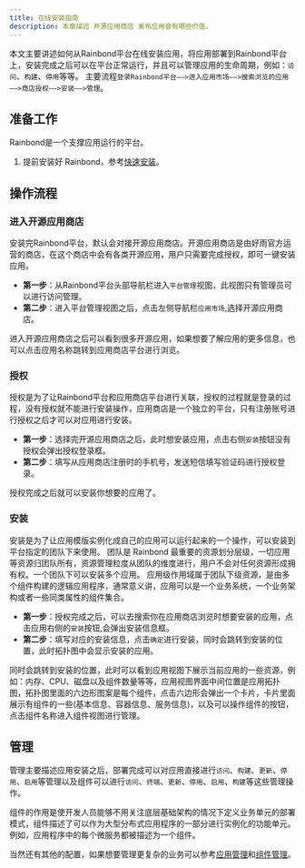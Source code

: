 ```yaml
---
title: 在线安装指南
description: 本章描述 开源应用商店 发布应用会有哪些价值。
---
```


本文主要讲述如何从Rainbond平台在线安装应用，将应用部署到Rainbond平台上，安装完成之后可以在平台正常运行，并且可以管理应用的生命周期，例如：`访问`、`构建`、`停用`等等。
主要流程`登录Rainbond平台——>进入应用市场——>搜索浏览的应用——>商店授权——>安装——>管理`。

## 准备工作
Rainbond是一个支撑应用运行的平台。

1. 提前安装好 Rainbond，参考[快速安装](http://localhost:3000/docs/quick-start/quick-install)。

## 操作流程
### 进入开源应用商店
安装完Rainbond平台，默认会对接开源应用商店。开源应用商店是由好雨官方运营的商店，在这个商店中会有各类开源应用，用户只需要完成授权，即可一键安装应用。
  - **第一步**：从Rainbond平台头部导航栏进入`平台管理`视图，此视图只有管理员可以进行访问管理。
  - **第二步**：进入平台管理视图之后，点击左侧导航栏`应用市场`,选择开源应用商店。

进入开源应用商店之后可以看到很多开源应用，如果想要了解应用的更多信息，也可以点击应用名称跳转到应用商店平台进行浏览。
### 授权
授权是为了让Rainbond平台和应用商店平台进行关联，授权的过程就是登录的过程，没有授权就不能进行安装操作，应用商店是一个独立的平台，只有注册账号进行授权之后才可以对应用进行安装。

  - **第一步**：选择完开源应用商店之后，此时想安装应用，点击右侧`安装`按钮没有授权会弹出授权登录框。
  - **第二步**：填写从应用商店注册时的手机号，发送短信填写验证码进行授权登录。

授权完成之后就可以安装你想要的应用了。
### 安装

安装是为了让应用模版实例化成自己的应用可以运行起来的一个操作，可以安装到平台指定的团队下来使用。
团队是 Rainbond 最重要的资源划分层级，一切应用等资源归团队所有，资源管理粒度从团队的维度进行，用户不会对任何资源形成拥有权。一个团队下可以安装多个应用。
应用级作用域属于团队下级资源，是由多个组件构建的逻辑应用程序，通常意义讲，应用可以是一个业务系统，一个业务架构或者一些同类属性的组件集合。

  - **第一步**：授权完成之后，可以去搜索你在应用商店浏览时想要安装的应用，点击应用右侧的`安装`按钮,会弹出安装信息框。
  - **第二步**：填写对应的安装信息，点击`确定`进行安装，同时会跳转到安装的位置，此时拓扑图中会显示安装的应用。

同时会跳转到安装的位置，此时可以看到应用视图下展示当前应用的一些资源，例如：内存、CPU、磁盘以及组件数量等等，应用视图界面中间位置是应用拓扑图，拓扑图里面的六边形图案是每个组件，点击六边形会弹出一个卡片，卡片里面展示有组件的一些(基本信息、容器信息、服务信息)，以及可以操作组件的按钮，点击组件名称进入组件视图进行管理。

## 管理
管理主要描述应用安装之后，部署完成可以对应用直接进行`访问`、`构建`、`更新`、`停用`、`启用`等管理以及组件可以进行`访问`、`终端`、`更新`、`停用`、`启用`、`构建`等这些管理操作。

组件的作用是使开发人员能够不用关注底层基础架构的情况下定义业务单元的部署模式，组件描述了可以作为大型分布式应用程序的一部分进行实例化的功能单元。例如，应用程序中的每个微服务都被描述为一个组件。

当然还有其他的配置，如果想要管理更复杂的业务可以参考[应用管理](http://localhost:3000/docs/use-manual/app-manage/)和[组件管理](http://localhost:3000/docs/use-manual/component-manage/)。
